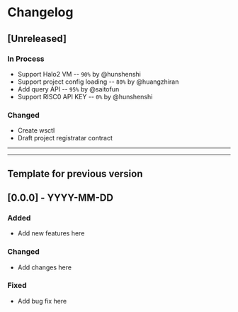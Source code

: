 # Changelog

## [Unreleased]

### In Process
- Support Halo2 VM -- `90%` by @hunshenshi 
- Support project config loading -- `80%` by @huangzhiran
- Add query API -- `95%` by @saitofun
- Support RISC0 API KEY -- `0%` by @hunshenshi

### Changed
- Create wsctl
- Draft project registratar contract

---
---
Template for previous version
---
## [0.0.0] - YYYY-MM-DD

### Added
- Add new features here

### Changed
- Add changes here

### Fixed
- Add bug fix here

